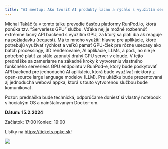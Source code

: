 ```yaml
---
title: "AI meetup: Ako tvoriť AI produkty lacno a rýchlo s využitím serverless GPU"
---
```

Michal Takáč ťa v tomto talku prevedie časťou platformy RunPod.io, ktorá ponúka tzv. “Serverless GPU” službu. Vďaka nej je možné rozbehnúť extrémne lacný API backend s využitím GPU, za ktorý sa platí iba ak reaguje na požiadavku (request). Má to mnoho využití: hlavne pre aplikácie, ktoré potrebujú využívať rýchlost a veľkú pamať GPU-čiek pre rôzne usecasy ako batch processingy, 3D renderovanie, AI aplikácie, LLMs, a pod., no nie je potrebné platiť za stále zapnutý drahý GPU server v cloude. V tejto prednáške sa zameriame na zákadné kroky k vytvoreniu vlastného funkčného serverless GPU endpointu v RunPod-e, ktorý bude poskytovať API backend pre jednoduchú AI aplikáciu, ktorá bude využívať niektorý z open-source large language modelov (LLM). Pre ukážku bude prezentovaná aj jednoduchá webová appka, ktorá s touto vytvorenou službou bude komunikovať.

Pozor: prednáška bude technická, odporúčame doniesť si vlastný notebook s hociakým OS a nainštalovaným Docker-om.

**Dátum: 15.2.2024**

Začiatok: 17:00
Koniec: 19:00

Lístky na https://tickets.ppke.sk!

![](/assets/michaltakac_event_banner_about_building_ai_apps_using_serverles_1094abdf-8451-414e-a1b2-a036425148d5-1-.jpg)